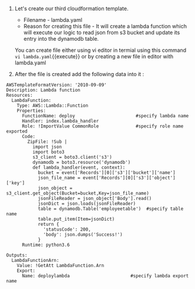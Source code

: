 1. Let's create our third cloudformation template.

	- Filename - lambda.yaml
	- Reason for creating this file - It will create a lambda function which will execute our logic to read json from s3 bucket and update its entry into the dynamodb table.
	
   You can create file either using vi editor in termial using this command `vi lambda.yaml`{{execute}} or by creating a new file in editor with lambda.yaml

2. After the file is created add the following data into it :

```
AWSTemplateFormatVersion: '2010-09-09'
Description: Lambda function
Resources:
  LambdaFunction: 
    Type: AWS::Lambda::Function
    Properties:
      FunctionName: deploy                       #specify lambda name
      Handler: index.lambda_handler
      Role: !ImportValue CommonRole              #specify role name exported
      Code:
        ZipFile: !Sub |
          import json
          import boto3
          s3_client = boto3.client('s3')
          dynamodb = boto3.resource('dynamodb')
          def lambda_handler(event, context):
            bucket = event['Records'][0]['s3']['bucket']['name']
            json_file_name = event['Records'][0]['s3']['object']['key']
            json_object = s3_client.get_object(Bucket=bucket,Key=json_file_name)
            jsonFileReader = json_object['Body'].read()
            jsonDict = json.loads(jsonFileReader)
            table = dynamodb.Table('employeetable')  #specify table name 
            table.put_item(Item=jsonDict)
            return {
              'statusCode': 200,
              'body': json.dumps('Success!')
            }
      Runtime: python3.6

Outputs:
  LambdaFunctionArn:
    Value: !GetAtt LambdaFunction.Arn
    Export:
      Name: deploylambda                       #specify lambda export name
```
